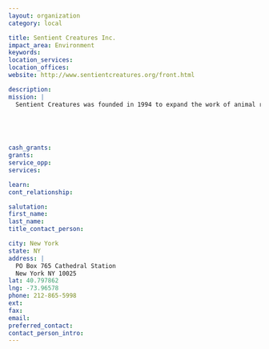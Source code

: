 ```yaml
---
layout: organization
category: local

title: Sentient Creatures Inc.
impact_area: Environment
keywords: 
location_services: 
location_offices: 
website: http://www.sentientcreatures.org/front.html

description: 
mission: |
  Sentient Creatures was founded in 1994 to expand the work of animal rescue begun by its founder, Chitra Besbroda in 1973. Sentient Creatures is the only group dedicated to consistently rescuing Harlem's abandoned, abused, and neglected "junkyard dogs." In the 27 years since Chitra first began her rescue efforts, she has rescued and placed more than 3500 of these abused and abandoned animals in loving homes.

  

  

cash_grants: 
grants: 
service_opp: 
services: 

learn: 
cont_relationship: 

salutation: 
first_name: 
last_name: 
title_contact_person: 

city: New York
state: NY
address: |
  PO Box 765 Cathedral Station     
  New York NY 10025
lat: 40.797862
lng: -73.96578
phone: 212-865-5998
ext: 
fax: 
email: 
preferred_contact: 
contact_person_intro: 
---
```


